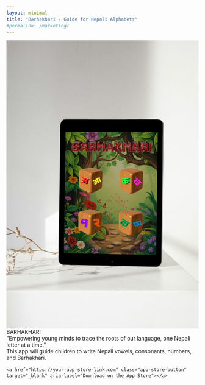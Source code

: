 ```yaml
---
layout: minimal
title: "Barhakhari - Guide for Nepali Alphabets"
#permalink: /marketing/
---
```

<head>
  <link rel="icon" href="/favicon.png" type="image/png">
</head>

<style>
  /* Adjusting left-half styles */
  .left-half {
    flex: 1;
    display: flex;
    justify-content: center;
    align-items: center; /* Ensures the image stays centered vertically within its container */
    padding: 0; /* Removes padding around the container */
    margin: 0; /* Ensures no additional spacing */
  }

  .left-half img {
    width: 100%;
    height: 100%; /* Ensures the image covers the full height */
    object-fit: cover; /* Ensures the image maintains aspect ratio while filling the container */
    border-radius: 0; /* Removes rounded corners */
  }

  /* Full-page container adjustments for padding */
  .content-container {
    align-items: stretch; /* Allows the left-half to stretch to the full height */
    min-height: 100vh; /* Keeps the container height as 100% of the viewport */
    padding: 0; /* Removes padding from the entire content container */
  }

  /* Responsive adjustments */
  @media (max-width: 768px) {
    .content-container {
      flex-direction: column;
    }

    .left-half,
    .right-half {
      flex: none;
      width: 100%;
    }

    .left-half img {
      height: auto; /* Resets height for responsive design */
    }
  }
</style>

<div class="content-container">
  <!-- Left half with mobile screenshot -->
  <div class="left-half">
    <img src="/barhakhari.jpg" alt="Mobile Screenshot">
  </div>

  <!-- Right half with text and button -->
  <div class="right-half">
    <div class="title">BARHAKHARI</div>
    <div class="description">
      "Empowering young minds to trace the roots of our language, one Nepali letter at a time."
    </div>
    <div class="additional-info">
      This app will guide children to write Nepali vowels, consonants, numbers, and Barhakhari.
    </div>

    <a href="https://your-app-store-link.com" class="app-store-button" target="_blank" aria-label="Download on the App Store"></a>
  </div>
</div>



